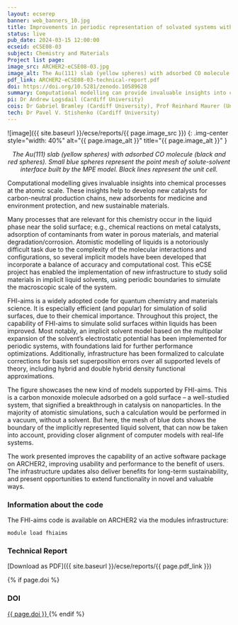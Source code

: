 ```yaml
---
layout: ecserep
banner: web_banners_10.jpg
title: Improvements in periodic representation of solvated systems with FHI-aims
status: live
pub_date: 2024-03-15 12:00:00
ecseid: eCSE08-03
subject: Chemistry and Materials
Project list page:
image_src: ARCHER2-eCSE08-03.jpg
image_alt: The Au(111) slab (yellow spheres) with adsorbed CO molecule (black and red spheres)
pdf_link: ARCHER2-eCSE08-03-technical-report.pdf
doi: https://doi.org/10.5281/zenodo.10589628
summary: Computational modelling can provide invaluable insights into chemical processes at the atomic scale. These insights can help researchers make new discoveries, for example in the search for new sustainable materials or new adsorbents for medicine. Many of the relevant chemical processes occur in liquids close to a solid surface. However, the complexity of the molecular interactions means that atomistic modelling of liquids is a notoriously difficult task, and computational models must balance accuracy with computational cost. FHI-aims is a widely adopted code for quantum chemistry and materials science, and is especially efficient for simulation of solid surfaces. This project enhanced the capability of FHI-aims to simulate solid surfaces within liquids, improving usability and performance, and allowing the closer alignment of computer models with real-life systems.
pi: Dr Andrew Logsdail (Cardiff University)
cois: Dr Gabriel Bramley (Cardiff University), Prof Reinhard Maurer (University of Warwick), Dr Volker Blum (Duke University), Prof Dr Harald Oberhofer (University of Bayreuth), Dr Jakob Filser (Fritz Haber Institute Berlin)
tech: Dr Pavel V. Stishenko (Cardiff University) 
---
```




![image]({{ site.baseurl }}/ecse/reports/{{ page.image_src }})
{: .img-center style="width: 40%" alt="{{ page.image_alt }}" title="{{ page.image_alt }}" }

<p align="center"><i>The Au(111) slab (yellow spheres) with adsorbed CO molecule (black and red spheres). Small blue spheres represent the point mesh of solute-solvent interface built by the MPE model. Black lines represent the unit cell.</i></p>

Computational modelling gives invaluable insights into chemical processes at the atomic scale. These insights help to develop new catalysts for carbon-neutral production chains, new adsorbents for medicine and environment protection, and new sustainable materials. 

Many processes that are relevant for this chemistry occur in the liquid phase near the solid surface; e.g., chemical reactions on metal catalysts, adsorption of contaminants from water in porous materials, and material degradation/corrosion. Atomistic modelling of liquids is a notoriously difficult task due to the complexity of the molecular interactions and configurations, so several implicit models have been developed that incorporate a balance of accuracy and computational cost. This eCSE project has enabled the implementation of new infrastructure to study solid materials in implicit liquid solvents, using periodic boundaries to simulate the macroscopic scale of the system. 

FHI-aims is a widely adopted code for quantum chemistry and materials science. It is especially efficient (and popular) for simulation of solid surfaces, due to their chemical importance. Throughout this project, the capability of FHI-aims to simulate solid surfaces within liquids has been improved. Most notably, an implicit solvent model based on the multipolar expansion of the solvent’s electrostatic potential has been implemented for periodic systems, with foundations laid for further performance optimizations. Additionally, infrastructure has been formalized to calculate corrections for basis set superposition errors over all supported levels of theory, including hybrid and double hybrid density functional approximations. 

The figure showcases the new kind of models supported by FHI-aims. This is a carbon monoxide molecule adsorbed on a gold surface – a well-studied system, that signified a breakthrough in catalysis on nanoparticles. In the majority of atomistic simulations, such a calculation would be performed in a vacuum, without a solvent. But here, the mesh of blue dots shows the boundary of the implicitly represented liquid solvent, that can now be taken into account, providing closer alignment of computer models with real-life systems.

The work presented improves the capability of an active software package on ARCHER2, improving usability and performance to the benefit of users. The infrastructure updates also deliver benefits for long-term sustainability, and present opportunities to extend functionality in novel and valuable ways. 



 
### Information about the code
 
The FHI-aims code is available on ARCHER2 via the modules infrastructure:

`module load fhiaims`





### Technical Report

[Download as PDF]({{ site.baseurl }}/ecse/reports/{{ page.pdf_link }}) 


{% if page.doi  %}
### DOI
  <a href="https://doi.org/{{ page.doi }}">
     {{ page.doi }}
  </a>
{% endif %}